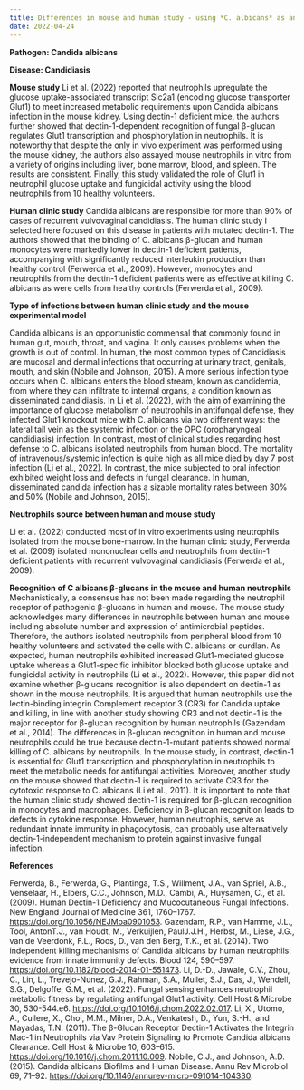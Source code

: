 ```yaml
---
title: Differences in mouse and human study - using *C. albicans* as an example
date: 2022-04-24
---
```


**Pathogen: Candida albicans**

**Disease: Candidiasis**

**Mouse study** Li et al. (2022) reported that neutrophils upregulate the glucose uptake-associated transcript Slc2a1 (encoding glucose transporter Glut1) to meet increased metabolic requirements upon Candida albicans infection in the mouse kidney. Using dectin-1 deficient mice, the authors further showed that dectin-1-dependent recognition of fungal β-glucan regulates Glut1 transcription and phosphorylation in neutrophils. It is noteworthy that despite the only in vivo experiment was performed using the mouse kidney, the authors also assayed mouse neutrophils in vitro from a variety of origins including liver, bone marrow, blood, and spleen. The results are consistent. Finally, this study validated the role of Glut1 in neutrophil glucose uptake and fungicidal activity using the blood neutrophils from 10 healthy volunteers. 

**Human clinic study** Candida albicans are responsible for more than 90% of cases of recurrent vulvovaginal candidiasis. The human clinic study I selected here focused on this disease in patients with mutated dectin-1. The authors showed that the binding of C. albicans β-glucan and human monocytes were markedly lower in dectin-1 deficient patients, accompanying with significantly reduced interleukin production than healthy control (Ferwerda et al., 2009). However, monocytes and neutrophils from the dectin-1 deficient patients were as effective at killing C. albicans as were cells from healthy controls (Ferwerda et al., 2009). 

**Type of infections between human clinic study and the mouse experimental model**

Candida albicans is an opportunistic commensal that commonly found in human gut, mouth, throat, and vagina. It only causes problems when the growth is out of control. In human, the most common types of Candidiasis are mucosal and dermal infections that occurring at urinary tract, genitals, mouth, and skin (Nobile and Johnson, 2015). A more serious infection type occurs when C. albicans enters the blood stream, known as candidemia, from where they can infiltrate to internal organs, a condition known as disseminated candidiasis. In Li et al. (2022), with the aim of examining the importance of glucose metabolism of neutrophils in antifungal defense, they infected Glut1 knockout mice with C. albicans via two different ways: the lateral tail vein as the systemic infection or the OPC (oropharyngeal candidiasis) infection. In contrast, most of clinical studies regarding host defense to C. albicans isolated neutrophils from human blood. The mortality of intravenous/systemic infection is quite high as all mice died by day 7 post infection (Li et al., 2022). In contrast, the mice subjected to oral infection exhibited weight loss and defects in fungal clearance. In human, disseminated candida infection has a sizable mortality rates between 30% and 50% (Nobile and Johnson, 2015).  

**Neutrophils source between human and mouse study**

Li et al. (2022) conducted most of in vitro experiments using neutrophils isolated from the mouse bone-marrow. In the human clinic study, Ferwerda et al. (2009) isolated mononuclear cells and neutrophils from dectin-1 deficient patients with recurrent vulvovaginal candidiasis (Ferwerda et al., 2009). 

**Recognition of C albicans β-glucans in the mouse and human neutrophils**
Mechanistically, a consensus has not been made regarding the neutrophil receptor of pathogenic β-glucans in human and mouse. The mouse study acknowledges many differences in neutrophils between human and mouse including absolute number and expression of antimicrobial peptides. Therefore, the authors isolated neutrophils from peripheral blood from 10 healthy volunteers and activated the cells with C. albicans or curdlan. As expected, human neutrophils exhibited increased Glut1-mediated glucose uptake whereas a Glut1-specific inhibitor blocked both glucose uptake and fungicidal activity in neutrophils (Li et al., 2022). However, this paper did not examine whether β-glucans recognition is also dependent on dectin-1 as shown in the mouse neutrophils. 
It is argued that human neutrophils use the lectin-binding integrin Complement receptor 3 (CR3) for Candida uptake and killing, in line with another study showing CR3 and not dectin-1 is the major receptor for β-glucan recognition by human neutrophils (Gazendam et al., 2014). The differences in β-glucan recognition in human and mouse neutrophils could be true because dectin-1-mutant patients showed normal killing of C. albicans by neutrophils. In the mouse study, in contrast, dectin-1 is essential for Glut1 transcription and phosphorylation in neutrophils to meet the metabolic needs for antifungal activities. Moreover, another study on the mouse showed that dectin-1 is required to activate CR3 for the cytotoxic response to C. albicans (Li et al., 2011). It is important to note that the human clinic study showed dectin-1 is required for β-glucan recognition in monocytes and macrophages. Deficiency in β-glucan recognition leads to defects in cytokine response. However, human neutrophils, serve as redundant innate immunity in phagocytosis, can probably use alternatively dectin-1-independent mechanism to protein against invasive fungal infection. 

**References**

Ferwerda, B., Ferwerda, G., Plantinga, T.S., Willment, J.A., van Spriel, A.B., Venselaar, H., Elbers, C.C., Johnson, M.D., Cambi, A., Huysamen, C., et al. (2009). Human Dectin-1 Deficiency and Mucocutaneous Fungal Infections. New England Journal of Medicine 361, 1760–1767. https://doi.org/10.1056/NEJMoa0901053.
Gazendam, R.P., van Hamme, J.L., Tool, AntonT.J., van Houdt, M., Verkuijlen, PaulJ.J.H., Herbst, M., Liese, J.G., van de Veerdonk, F.L., Roos, D., van den Berg, T.K., et al. (2014). Two independent killing mechanisms of Candida albicans by human neutrophils: evidence from innate immunity defects. Blood 124, 590–597. https://doi.org/10.1182/blood-2014-01-551473.
Li, D.-D., Jawale, C.V., Zhou, C., Lin, L., Trevejo-Nunez, G.J., Rahman, S.A., Mullet, S.J., Das, J., Wendell, S.G., Delgoffe, G.M., et al. (2022). Fungal sensing enhances neutrophil metabolic fitness by regulating antifungal Glut1 activity. Cell Host & Microbe 30, 530-544.e6. https://doi.org/10.1016/j.chom.2022.02.017.
Li, X., Utomo, A., Cullere, X., Choi, M.M., Milner, D.A., Venkatesh, D., Yun, S.-H., and Mayadas, T.N. (2011). The β-Glucan Receptor Dectin-1 Activates the Integrin Mac-1 in Neutrophils via Vav Protein Signaling to Promote Candida albicans Clearance. Cell Host & Microbe 10, 603–615. https://doi.org/10.1016/j.chom.2011.10.009.
Nobile, C.J., and Johnson, A.D. (2015). Candida albicans Biofilms and Human Disease. Annu Rev Microbiol 69, 71–92. https://doi.org/10.1146/annurev-micro-091014-104330.


